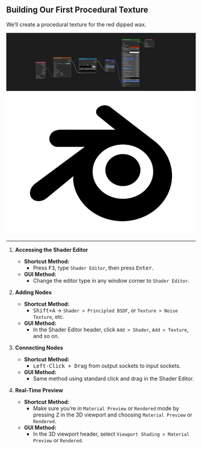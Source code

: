 ## Building Our First Procedural Texture

We’ll create a procedural texture for the red dipped wax.

![Wax Texture Nodes](img/WaxTextureNodes.png "Wax Texture Nodes")
![Download Blender Logo Image](img/BlenderLogo.png)

 
 ---
 
1. **Accessing the Shader Editor**  
   - **Shortcut Method:**  
     - Press <kbd>F3</kbd>, type `Shader Editor`, then press <kbd>Enter</kbd>.  
   - **GUI Method:**  
     - Change the editor type in any window corner to `Shader Editor`.

2. **Adding Nodes**  
   - **Shortcut Method:**  
     - <kbd>Shift+A</kbd> → `Shader > Principled BSDF`, or `Texture > Noise Texture`, etc.  
   - **GUI Method:**  
     - In the Shader Editor header, click `Add > Shader`, `Add > Texture`, and so on.

3. **Connecting Nodes**  
   - **Shortcut Method:**  
     - <kbd>Left-Click + Drag</kbd> from output sockets to input sockets.  
   - **GUI Method:**  
     - Same method using standard click and drag in the Shader Editor.

4. **Real-Time Preview**  
   - **Shortcut Method:**  
     - Make sure you’re in `Material Preview` or `Rendered` mode by pressing <kbd>Z</kbd> in the 3D viewport and choosing `Material Preview` or `Rendered`.  
   - **GUI Method:**  
     - In the 3D viewport header, select `Viewport Shading > Material Preview` or `Rendered`.
     
 
